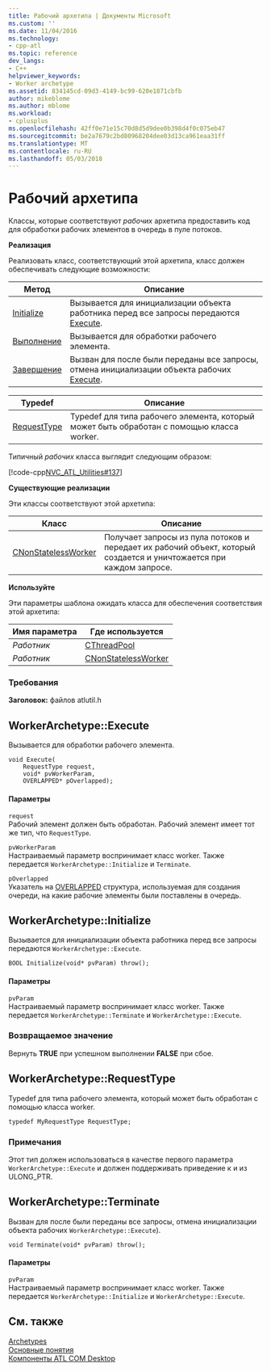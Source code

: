 ```yaml
---
title: Рабочий архетипа | Документы Microsoft
ms.custom: ''
ms.date: 11/04/2016
ms.technology:
- cpp-atl
ms.topic: reference
dev_langs:
- C++
helpviewer_keywords:
- Worker archetype
ms.assetid: 834145cd-09d3-4149-bc99-620e1871cbfb
author: mikeblome
ms.author: mblome
ms.workload:
- cplusplus
ms.openlocfilehash: 42ff0e71e15c70d8d5d9dee0b398d4f0c075eb47
ms.sourcegitcommit: be2a7679c2bd80968204dee03d13ca961eaa31ff
ms.translationtype: MT
ms.contentlocale: ru-RU
ms.lasthandoff: 05/03/2018
---
```

# <a name="worker-archetype"></a>Рабочий архетипа
Классы, которые соответствуют *рабочих* архетипа предоставить код для обработки рабочих элементов в очередь в пуле потоков.  
  
 **Реализация**  
  
 Реализовать класс, соответствующий этой архетипа, класс должен обеспечивать следующие возможности:  
  
|Метод|Описание|  
|------------|-----------------|  
|[Initialize](#initialize)|Вызывается для инициализации объекта работника перед все запросы передаются [Execute](#execute).|  
|[Выполнение](#execute)|Вызывается для обработки рабочего элемента.|  
|[Завершение](#terminate)|Вызван для после были переданы все запросы, отмена инициализации объекта рабочих [Execute](#execute).|  
  
|Typedef|Описание|  
|-------------|-----------------|  
|[RequestType](#requesttype)|Typedef для типа рабочего элемента, который может быть обработан с помощью класса worker.|  
  
 Типичный *рабочих* класса выглядит следующим образом:  
  
 [!code-cpp[NVC_ATL_Utilities#137](../../atl/codesnippet/cpp/worker-archetype_1.cpp)]  
  
 **Существующие реализации**  
  
 Эти классы соответствуют этой архетипа:  
  
|Класс|Описание|  
|-----------|-----------------|  
|[CNonStatelessWorker](../../atl/reference/cnonstatelessworker-class.md)|Получает запросы из пула потоков и передает их рабочий объект, который создается и уничтожается при каждом запросе.|  
  
 **Используйте**  
  
 Эти параметры шаблона ожидать класса для обеспечения соответствия этой архетипа:  
  
|Имя параметра|Где используется|  
|--------------------|-------------|  
|*Работник*|[CThreadPool](../../atl/reference/cthreadpool-class.md)|  
|*Работник*|[CNonStatelessWorker](../../atl/reference/cnonstatelessworker-class.md)|  
  
### <a name="requirements"></a>Требования  
 **Заголовок:** файлов atlutil.h  
  
## <a name="execute"></a>WorkerArchetype::Execute
Вызывается для обработки рабочего элемента.  
  
  
  
```  
void Execute(
    RequestType request,  
    void* pvWorkerParam,  
    OVERLAPPED* pOverlapped);
```  
  
#### <a name="parameters"></a>Параметры  
 `request`  
 Рабочий элемент должен быть обработан. Рабочий элемент имеет тот же тип, что `RequestType`.  
  
 `pvWorkerParam`  
 Настраиваемый параметр воспринимает класс worker. Также передается `WorkerArchetype::Initialize` и `Terminate`.  
  
 `pOverlapped`  
 Указатель на [OVERLAPPED](http://msdn.microsoft.com/library/windows/desktop/ms684342) структура, используемая для создания очереди, на какие рабочие элементы были поставлены в очередь.  
  
## <a name="initialize"></a> WorkerArchetype::Initialize
Вызывается для инициализации объекта работника перед все запросы передаются `WorkerArchetype::Execute`.  
```
BOOL Initialize(void* pvParam) throw();
```  
  
#### <a name="parameters"></a>Параметры  
 `pvParam`  
 Настраиваемый параметр воспринимает класс worker. Также передается `WorkerArchetype::Terminate` и `WorkerArchetype::Execute`.  
  
### <a name="return-value"></a>Возвращаемое значение  
 Вернуть **TRUE** при успешном выполнении **FALSE** при сбое.  
  
## <a name="requesttype"></a> WorkerArchetype::RequestType
Typedef для типа рабочего элемента, который может быть обработан с помощью класса worker.  
  
```  
typedef MyRequestType RequestType;    
```  
  
### <a name="remarks"></a>Примечания  
 Этот тип должен использоваться в качестве первого параметра `WorkerArchetype::Execute` и должен поддерживать приведение к и из ULONG_PTR.  
  
## <a name="terminate"></a> WorkerArchetype::Terminate
Вызван для после были переданы все запросы, отмена инициализации объекта рабочих `WorkerArchetype::Execute`).  
    
``` 
void Terminate(void* pvParam) throw();
```  
  
#### <a name="parameters"></a>Параметры  
 `pvParam`  
 Настраиваемый параметр воспринимает класс worker. Также передается `WorkerArchetype::Initialize` и `WorkerArchetype::Execute`.  
  
## <a name="see-also"></a>См. также  
 [Archetypes](../../atl/reference/atl-archetypes.md)   
 [Основные понятия](../../atl/active-template-library-atl-concepts.md)   
 [Компоненты ATL COM Desktop](../../atl/atl-com-desktop-components.md)



